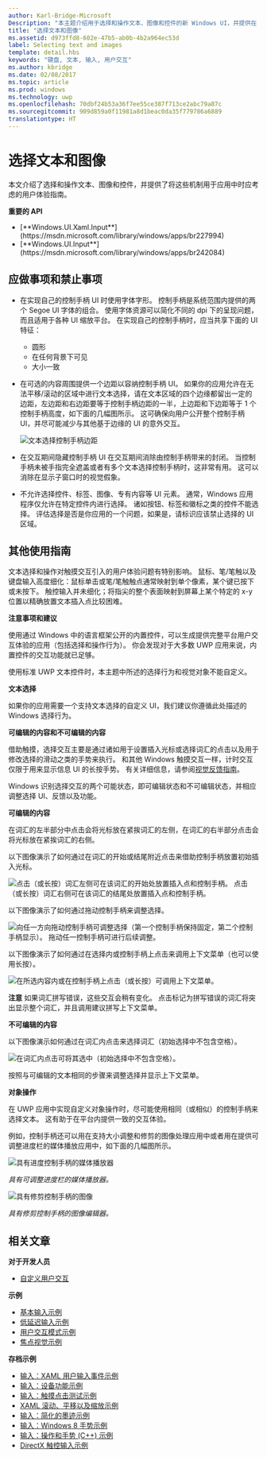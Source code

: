 ```yaml
---
author: Karl-Bridge-Microsoft
Description: "本主题介绍用于选择和操作文本、图像和控件的新 Windows UI，并提供在 Windows 应用商店应用中使用这些新的选择和操作机制时应考虑的用户体验指南。"
title: "选择文本和图像"
ms.assetid: d973ffd8-602e-47b5-ab0b-4b2a964ec53d
label: Selecting text and images
template: detail.hbs
keywords: "键盘, 文本, 输入, 用户交互"
ms.author: kbridge
ms.date: 02/08/2017
ms.topic: article
ms.prod: windows
ms.technology: uwp
ms.openlocfilehash: 70dbf24b53a36f7ee55ce387f713ce2abc79a87c
ms.sourcegitcommit: 909d859a0f11981a8d1beac0da35f779786a6889
translationtype: HT
---
```

# <a name="selecting-text-and-images"></a>选择文本和图像
<link rel="stylesheet" href="https://az835927.vo.msecnd.net/sites/uwp/Resources/css/custom.css">

本文介绍了选择和操作文本、图像和控件，并提供了将这些机制用于应用中时应考虑的用户体验指南。

<div class="important-apis" >
<b>重要的 API</b><br/>
<ul>
<li>[**Windows.UI.Xaml.Input**](https://msdn.microsoft.com/library/windows/apps/br227994)</li>
<li>[**Windows.UI.Input**](https://msdn.microsoft.com/library/windows/apps/br242084)</li>
</ul>
</div>
 


## <a name="dos-and-donts"></a>应做事项和禁止事项


-   在实现自己的控制手柄 UI 时使用字体字形。 控制手柄是系统范围内提供的两个 Segoe UI 字体的组合。 使用字体资源可以简化不同的 dpi 下的呈现问题，而且适用于各种 UI 缩放平台。 在实现自己的控制手柄时，应当共享下面的 UI 特征：

    -   圆形
    -   在任何背景下可见
    -   大小一致
-   在可选的内容周围提供一个边距以容纳控制手柄 UI。 如果你的应用允许在无法平移/滚动的区域中进行文本选择，请在文本区域的四个边缘都留出一定的边距，左边距和右边距要等于控制手柄边距的一半，上边距和下边距等于 1 个控制手柄高度，如下面的几幅图所示。 这可确保向用户公开整个控制手柄 UI，并尽可能减少与其他基于边缘的 UI 的意外交互。

    ![文本选择控制手柄边距](images/textselection-gripper-margins.png)

-   在交互期间隐藏控制手柄 UI 在交互期间消除由控制手柄带来的封闭。 当控制手柄未被手指完全遮盖或者有多个文本选择控制手柄时，这非常有用。 这可以消除在显示子窗口时的视觉假象。

-   不允许选择控件、标签、图像、专有内容等 UI 元素。 通常，Windows 应用程序仅允许在特定控件内进行选择。 诸如按钮、标签和徽标之类的控件不能选择。 评估选择是否是你应用的一个问题，如果是，请标识应该禁止选择的 UI 区域。 

## <a name="additional-usage-guidance"></a>其他使用指南


文本选择和操作对触摸交互引入的用户体验问题有特别影响。 鼠标、笔/笔触以及键盘输入高度细化：鼠标单击或笔/笔触触点通常映射到单个像素，某个键已按下或未按下。 触控输入并未细化；将指尖的整个表面映射到屏幕上某个特定的 x-y 位置以精确放置文本插入点比较困难。

**注意事项和建议**

使用通过 Windows 中的语言框架公开的内置控件，可以生成提供完整平台用户交互体验的应用（包括选择和操作行为）。 你会发现对于大多数 UWP 应用来说，内置控件的交互功能就已足够。

使用标准 UWP 文本控件时，本主题中所述的选择行为和视觉对象不能自定义。

**文本选择**

如果你的应用需要一个支持文本选择的自定义 UI，我们建议你遵循此处描述的 Windows 选择行为。

**可编辑的内容和不可编辑的内容**


借助触摸，选择交互主要是通过诸如用于设置插入光标或选择词汇的点击以及用于修改选择的滑动之类的手势来执行。 和其他 Windows 触摸交互一样，计时交互仅限于用来显示信息 UI 的长按手势。 有关详细信息，请参阅[视觉反馈指南](guidelines-for-visualfeedback.md)。

Windows 识别选择交互的两个可能状态，即可编辑状态和不可编辑状态，并相应调整选择 UI、反馈以及功能。

**可编辑的内容**

在词汇的左半部分中点击会将光标放在紧挨词汇的左侧，在词汇的右半部分点击会将光标放在紧挨词汇的右侧。

以下图像演示了如何通过在词汇的开始或结尾附近点击来借助控制手柄放置初始插入光标。

![点击（或长按）词汇左侧可在该词汇的开始处放置插入点和控制手柄。 点击（或长按）词汇右侧可在该词汇的结尾处放置插入点和控制手柄。](images/textselection-place-caret.png)

以下图像演示了如何通过拖动控制手柄来调整选择。

![向任一方向拖动控制手柄可调整选择（第一个控制手柄保持固定，第二个控制手柄显示）。 拖动任一控制手柄可进行后续调整。](images/adjust-selection.png)

以下图像演示了如何通过在选择内或控制手柄上点击来调用上下文菜单（也可以使用长按）。

![在所选内容内或在控制手柄上点击（或长按）可调用上下文菜单。](images/textselection-show-context.png)

**注意**  如果词汇拼写错误，这些交互会稍有变化。 点击标记为拼写错误的词汇将突出显示整个词汇，并且调用建议拼写上下文菜单。

 

**不可编辑的内容**

以下图像演示如何通过在词汇内点击来选择词汇（初始选择中不包含空格）。

![在词汇内点击可将其选中（初始选择中不包含空格）。](images/select-word.png)

按照与可编辑的文本相同的步骤来调整选择并显示上下文菜单。

**对象操作**

在 UWP 应用中实现自定义对象操作时，尽可能使用相同（或相似）的控制手柄来选择文本。 这有助于在平台内提供一致的交互体验。

例如，控制手柄还可以用在支持大小调整和修剪的图像处理应用中或者用在提供可调整进度栏的媒体播放应用中，如下面的几幅图所示。

![具有进度控制手柄的媒体播放器](images/gripper-mediaplayer.png)

*具有可调整进度栏的媒体播放器。*

![具有修剪控制手柄的图像](images/gripper-imagemanip.png)

*具有修剪控制手柄的图像编辑器。*

## <a name="related-articles"></a>相关文章



**对于开发人员**
* [自定义用户交互](https://msdn.microsoft.com/library/windows/apps/mt185599)

**示例**
* [基本输入示例](http://go.microsoft.com/fwlink/p/?LinkID=620302)
* [低延迟输入示例](http://go.microsoft.com/fwlink/p/?LinkID=620304)
* [用户交互模式示例](http://go.microsoft.com/fwlink/p/?LinkID=619894)
* [焦点视觉示例](http://go.microsoft.com/fwlink/p/?LinkID=619895)

**存档示例**
* [输入：XAML 用户输入事件示例](http://go.microsoft.com/fwlink/p/?linkid=226855)
* [输入：设备功能示例](http://go.microsoft.com/fwlink/p/?linkid=231530)
* [输入：触摸点击测试示例](http://go.microsoft.com/fwlink/p/?linkid=231590)
* [XAML 滚动、平移以及缩放示例](http://go.microsoft.com/fwlink/p/?linkid=251717)
* [输入：简化的墨迹示例](http://go.microsoft.com/fwlink/p/?linkid=246570)
* [输入：Windows 8 手势示例](http://go.microsoft.com/fwlink/p/?LinkId=264995)
* [输入：操作和手势 (C++) 示例](http://go.microsoft.com/fwlink/p/?linkid=231605)
* [DirectX 触控输入示例](http://go.microsoft.com/fwlink/p/?LinkID=231627)
 

 





